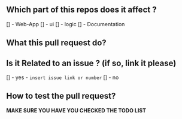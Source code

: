 ## Which part of this repos does it affect ?
  [] - Web-App
    [] - ui
    [] - logic
  [] - Documentation

## What this pull request do?
  

##  Is it Related to an issue ? (if so, link it please)
  [] - yes
    - `insert issue link or number`
  [] - no

## How to test the pull request?



**MAKE SURE YOU HAVE YOU CHECKED THE TODO LIST**
